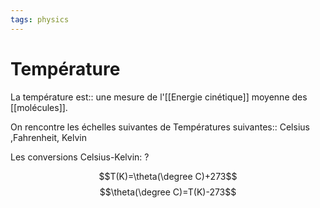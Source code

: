 ```yaml
---
tags: physics 
---
```


# Température

La température est:: une mesure de l'[[Energie cinétique]] moyenne des [[molécules]]. 

On rencontre les échelles suivantes de Températures suivantes:: Celsius ,Fahrenheit, Kelvin


Les conversions Celsius-Kelvin:
?


$$T(K)=\theta(\degree C)+273$$
$$\theta(\degree C)=T(K)-273$$